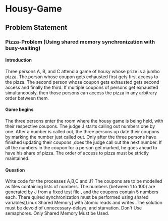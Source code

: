 ﻿# Housy-Game

## Problem Statement

### Pizza-Problem (Using shared memory synchronization with busy-waiting)

#### Introduction
Three persons A, B, and C attend a game of housy whose prize is a jumbo pizza. The person whose coupon gets
exhausted first gets first access to the pizza. The second person whose coupon gets exhausted gets second access
and finally the third.
If multiple coupons of persons get exhausted simultaneously, then those persons can access the pizza in any arbitrary
order between them.

#### Game begins
The three persons enter the room where the housy game is being held, with their respective
coupons. The judge J starts calling out numbers one by one. After a number is called out, the three persons up date
their coupons by marking the number just called out. Only after the three persons have finished updating their
coupons ,does the judge call out the next number. If all the numbers in the coupon for a person get marked, he goes
ahead to have his share of pizza. The order of access to pizza must be strictly maintained.

#### Question
Write code for the processes A,B,C and J? The coupons are to be modelled as files containing lists of numbers. The
numbers (between 1 to 100) are generated by J from a fixed test file , and the coupons contain 5 numbers each.
There quired synchronization must be performed using shared variables[Linux Shared Memory] with atomic reads
and writes .The solution must be devoid of unnecessary-delays, and starvation.
Don't Use semaphores. Only Shared Memory Must be Used.


